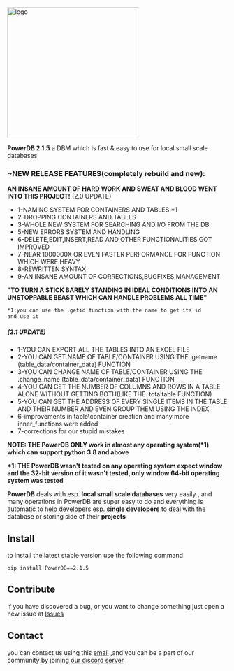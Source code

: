 <img alt="logo" src="https://github.com/user-attachments/assets/0a9537bb-746b-44b5-883b-2dcddc65d544" width=300/>

**PowerDB 2.1.5** a DBM which is fast & easy to use for local small scale databases

<H3>~NEW RELEASE FEATURES(completely rebuild and new):</H3>

**AN INSANE AMOUNT OF HARD WORK AND SWEAT AND BLOOD WENT INTO THIS PROJECT!**
(2.0 UPDATE)
* 1-NAMING SYSTEM FOR CONTAINERS AND TABLES *1
* 2-DROPPING CONTAINERS AND TABLES
* 3-WHOLE NEW SYSTEM FOR SEARCHING AND I/O FROM THE DB
* 5-NEW ERRORS SYSTEM AND HANDLING
* 6-DELETE,EDIT,INSERT,READ AND OTHER FUNCTIONALITIES GOT IMPROVED
* 7-NEAR 1000000X OR EVEN FASTER PERFORMANCE FOR FUNCTION WHICH WERE HEAVY
* 8-REWRITTEN SYNTAX
* 9-AN INSANE AMOUNT OF CORRECTIONS,BUGFIXES,MANAGEMENT 

**"TO TURN A STICK BARELY STANDING IN IDEAL CONDITIONS INTO AN UNSTOPPABLE BEAST WHICH CAN HANDLE PROBLEMS ALL TIME"**

<code>*1:you can use the .getid function with the name to get its id and use it</code>

<h5>(2.1 UPDATE)</h5>

* 1-YOU CAN EXPORT ALL THE TABLES INTO AN EXCEL FILE
* 2-YOU CAN GET NAME OF TABLE/CONTAINER USING THE .getname (table_data/container_data) FUNCTION
* 3-YOU CAN CHANGE NAME OF TABLE/CONTAINER USING THE .change_name (table_data/container_data) FUNCTION
* 4-YOU CAN GET THE NUMBER OF COLUMNS AND ROWS IN A TABLE ALONE WITHOUT GETTING BOTH(LIKE THE .totaltable FUNCTION)
* 5-YOU CAN GET THE ADDRESS OF EVERY SINGLE ITEMS IN THE TABLE AND THEIR NUMBER AND EVEN GROUP THEM USING THE INDEX
* 6-improvements in table\container creation and many more inner_functions were added
* 7-corrections for our stupid mistakes

**NOTE: THE PowerDB ONLY work in almost any operating system(\*1) which can support python 3.8 and above**

**\*1: THE PowerDB wasn't tested on any operating system expect window
and the 32-bit version of it wasn't tested, only window 64-bit operating system was tested**

**PowerDB** deals with esp. **local small scale databases** very easily , and many operations in PowerDB are super easy to do
and everything is automatic
to help developers esp. **single developers** to deal with the database or storing side of their **projects**

## Install

to install the latest stable version use the following command

<code>pip install PowerDB==2.1.5</code>

## Contribute

if you have discovered a bug, or you want to change something just open a new issue
at [Issues](https://github.com/WeDu-official/PowerDB/issues)

## Contact

you can contact us using this [email](mailto:fplu.the.founder@gmail.com)
,and you can be a part of our community by joining [our discord server](https://discord.gg/mnduzx6yUg)
